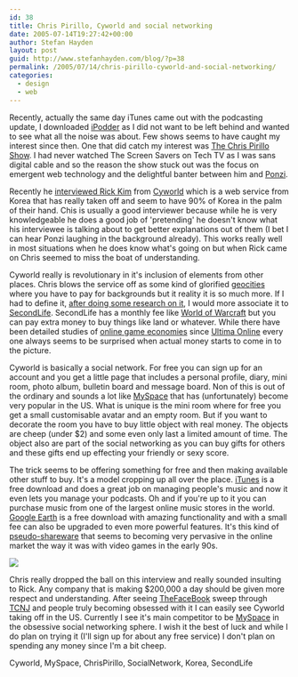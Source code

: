 ```yaml
---
id: 38
title: Chris Pirillo, Cyworld and social networking
date: 2005-07-14T19:27:42+00:00
author: Stefan Hayden
layout: post
guid: http://www.stefanhayden.com/blog/?p=38
permalink: /2005/07/14/chris-pirillo-cyworld-and-social-networking/
categories:
  - design
  - web
---
```

Recently, actually the same day iTunes came out with the podcasting update, I downloaded <a href="http://www.ipodder.org/">iPodder</a> as I did not want to be left behind and wanted to see what all the noise was about. Few shows seems to have caught my interest since then. One that did catch my interest was <a href="http://thechrispirilloshow.com/">The Chris Pirillo Show</a>. I had never watched The Screen Savers on Tech TV as I was sans digital cable and so the reason the show stuck out was the focus on emergent web technology and the delightful banter between him and <a href="http://ponzarelli.com/blog/">Ponzi</a>.

Recently he <a href="http://www.thechrispirilloshow.com/help/20050712_interview_with_rick_kim_of_cyworld.phtml">interviewed Rick Kim</a> from <a href="http://www.cyworld.com">Cyworld</a> which is a web service from Korea that has really taken off and seem to have 90% of Korea in the palm of their hand. Chis is usually a good interviewer because while he is very knowledgeable he does a good job of 'pretending' he doesn't know what his interviewee is talking about to get better explanations out of them (I bet I can hear Ponzi laughing in the background already). This works really well in most situations when he does know what's going on but when Rick came on Chris seemed to miss the boat of understanding.

Cyworld really is revolutionary in it's inclusion of elements from other places. Chris blows the service off as some kind of glorified <a href="http://geocities.yahoo.com/">geocities</a> where you have to pay for backgrounds but it reality it is so much more. If I had to define it, <a href="http://english.ohmynews.com/articleview/article_view.asp?menu=c10400&no=179108&rel_no=1&back_url=">after doing some research on it</a>, I would more associate it to <a href="http://secondlife.com/">SecondLife</a>. SecondLife has a monthly fee like <a href="http://worldofwarcraft.com/">World of Warcraft</a> but you can pay extra money to buy things like land or whatever. While there have been detailed studies of <a href="http://www.mine-control.com/zack/uoecon/uoecon.html">online game economies</a> since <a href="http://www.uo.com/">Ultima Online</a> every one always seems to be surprised when actual money starts to come in to the picture.

Cyworld is basically a social network. For free you can sign up for an account and you get a little page that includes a personal profile, diary, mini room, photo album, bulletin board and message board. Non of this is out of the ordinary and sounds a lot like <a href="http://www.myspace.com/">MySpace</a> that has (unfortunately) become very popular in the US. What is unique is the mini room where for free you get a small customisable avatar and an empty room. But if you want to decorate the room you have to buy little object with real money. The objects are cheep (under $2) and some even only last a limited amount of time. The object also are part of the social networking as you can buy gifts for others and these gifts end up effecting your friendly or sexy score.

The trick seems to be offering something for free and then making available other stuff to buy. It's a model cropping up all over the place. <a href="http://www.apple.com/itunes/">iTunes</a> is a free download and does a great job on managing people's music and now it even lets you manage your podcasts. Oh and if you're up to it you can purchase music from one of the largest online music stores in the world. <a href="http://earth.google.com/">Google Earth</a> is a free download with amazing functionality and with a small fee can also be upgraded to even more powerful features. It's this kind of <a href="http://en.wikipedia.org/wiki/Pseudo-shareware">pseudo-shareware</a> that seems to becoming very pervasive in the online market the way it was with video games in the early 90s.

<img src="http://stefanhayden.com/blog/wp-content/cyworld.jpg" class="center"/>

Chris really dropped the ball on this interview and really sounded insulting to Rick. Any company that is making $200,000 a day should be given more respect and understanding. After seeing <a href="http://www.thefacebook.com">TheFaceBook</a> sweep through <a href="http://www.tcnj.edu">TCNJ</a> and people truly becoming obsessed with it I can easily see Cyworld taking off in the US. Currently I see it's main competitor to be <a href="http://www.myspace.com">MySpace</a> in the obsessive social networking sphere. I wish it the best of luck and while I do plan on trying it (I'll sign up for about any free service) I don't plan on spending any money since I'm a bit cheep.

<tags>Cyworld, MySpace, ChrisPirillo, SocialNetwork, Korea, SecondLife</tags>